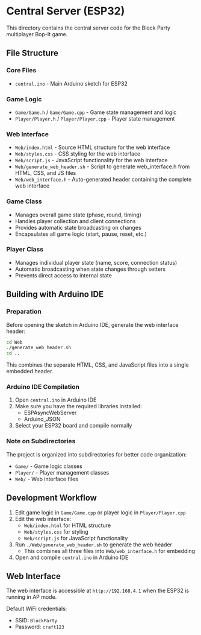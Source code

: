 # Central Server (ESP32)

This directory contains the central server code for the Block Party multiplayer Bop-It game.

## File Structure

### Core Files
- `central.ino` - Main Arduino sketch for ESP32

### Game Logic
- `Game/Game.h` / `Game/Game.cpp` - Game state management and logic
- `Player/Player.h` / `Player/Player.cpp` - Player state management

### Web Interface
- `Web/index.html` - Source HTML structure for the web interface
- `Web/styles.css` - CSS styling for the web interface
- `Web/script.js` - JavaScript functionality for the web interface
- `Web/generate_web_header.sh` - Script to generate web_interface.h from HTML, CSS, and JS files
- `Web/web_interface.h` - Auto-generated header containing the complete web interface

### Game Class
- Manages overall game state (phase, round, timing)
- Handles player collection and client connections
- Provides automatic state broadcasting on changes
- Encapsulates all game logic (start, pause, reset, etc.)

### Player Class  
- Manages individual player state (name, score, connection status)
- Automatic broadcasting when state changes through setters
- Prevents direct access to internal state

## Building with Arduino IDE

### Preparation
Before opening the sketch in Arduino IDE, generate the web interface header:

```bash
cd Web
./generate_web_header.sh
cd ..
```

This combines the separate HTML, CSS, and JavaScript files into a single embedded header.

### Arduino IDE Compilation
1. Open `central.ino` in Arduino IDE
2. Make sure you have the required libraries installed:
   - ESPAsyncWebServer
   - Arduino_JSON
3. Select your ESP32 board and compile normally

### Note on Subdirectories
The project is organized into subdirectories for better code organization:
- `Game/` - Game logic classes
- `Player/` - Player management classes  
- `Web/` - Web interface files

## Development Workflow

1. Edit game logic in `Game/Game.cpp` or player logic in `Player/Player.cpp`
2. Edit the web interface:
   - `Web/index.html` for HTML structure
   - `Web/styles.css` for styling
   - `Web/script.js` for JavaScript functionality
3. Run `./Web/generate_web_header.sh` to generate the web header
   - This combines all three files into `Web/web_interface.h` for embedding
4. Open and compile `central.ino` in Arduino IDE

## Web Interface

The web interface is accessible at `http://192.168.4.1` when the ESP32 is running in AP mode.

Default WiFi credentials:
- SSID: `BlockParty`
- Password: `craft123`
